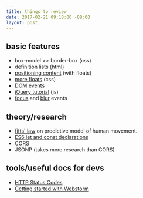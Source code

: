 ```yaml
---
title: things to review
date: 2017-02-21 09:18:00 -08:00
layout: post
---
```


## basic features
- box-model >> border-box (css)
- definition lists (html)
- [positioning content](http://learn.shayhowe.com/html-css/positioning-content/#floats) (with floats)
- [more floats](https://css-tricks.com/all-about-floats/) (css)
- [DOM events](https://www.smashingmagazine.com/2013/11/an-introduction-to-dom-events/)
- [jQuery tutorial](http://try.jquery.com/) (js)
- [focus](https://developer.mozilla.org/en-US/docs/Web/Events/focus) and [blur](https://developer.mozilla.org/en-US/docs/Web/Events/blur) events

## theory/research
- [fitts' law](https://en.wikipedia.org/wiki/Fitts's_law) on predictive model of human movement.
- [ES6 let and const declarations](https://strongloop.com/strongblog/es6-variable-declarations/)
- [CORS](https://developer.mozilla.org/en-US/docs/Web/HTTP/Access_control_CORS)
- JSONP (takes more research than CORS)

## tools/useful docs for devs
- [HTTP Status Codes](https://httpstatuses.com/)
- [Getting started with Webstorm](https://www.jetbrains.com/help/webstorm/2016.3/quick-start-guide.html)